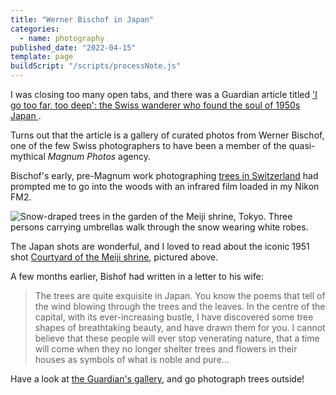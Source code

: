```yaml
---
title: "Werner Bischof in Japan"
categories:
  - name: photography
published_date: "2022-04-15"
template: page
buildScript: "/scripts/processNote.js"
---
```


I was closing too many open tabs, and there was a Guardian article titled ['I go too far, too deep': the Swiss wanderer who found the soul of 1950s Japan ](https://www.theguardian.com/artanddesign/gallery/2021/dec/22/swiss-wanderer-soul-of-japan-werner-bischof).

Turns out that the article is a gallery of curated photos from Werner Bischof, one of the few Swiss photographers to have been a member of the quasi-mythical _Magnum Photos_ agency.

Bischof's early, pre-Magnum work photographing [trees in Switzerland](https://wernerbischof.com/wpcms/wp-content/uploads/2021/02/nn11587284-scaled.jpg) had prompted me to go into the woods with an infrared film loaded in my Nikon FM2.

![Snow-draped trees in the garden of the Meiji shrine, Tokyo. Three persons carrying umbrellas walk through the snow wearing white robes.](/static/images/2022-04-15-werner-bischof-japan.jpg)

The Japan shots are wonderful, and I loved to read about the iconic 1951 shot [Courtyard of the Meiji shrine](https://www.magnumphotos.com/theory-and-practice/making-the-image-werner-bischofs-snow-draped-meiji-shrine/), pictured above.

A few months earlier, Bishof had written in a letter to his wife:

> The trees are quite exquisite in Japan. You know the poems that tell of the wind blowing through the trees and the leaves. In the centre of the capital, with its ever-increasing bustle, I have discovered some tree shapes of breathtaking beauty, and have drawn them for you. I cannot believe that these people will ever stop venerating nature, that a time will come when they no longer shelter trees and flowers in their houses as symbols of what is noble and pure...

Have a look at [the Guardian's gallery](https://www.theguardian.com/artanddesign/gallery/2021/dec/22/swiss-wanderer-soul-of-japan-werner-bischof), and go photograph trees outside!
